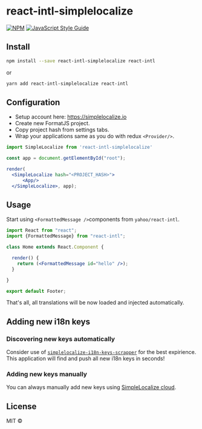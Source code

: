 # react-intl-simplelocalize

> 

[![NPM](https://img.shields.io/npm/v/react-intl-simplelocalize.svg)](https://www.npmjs.com/package/react-intl-simplelocalize) [![JavaScript Style Guide](https://img.shields.io/badge/code_style-standard-brightgreen.svg)](https://standardjs.com)

## Install

```bash
npm install --save react-intl-simplelocalize react-intl
```

or

```bash
yarn add react-intl-simplelocalize react-intl
```

## Configuration

- Setup account here: https://simplelocalize.io
- Create new FormatJS project.
- Copy project hash from settings tabs.
- Wrap your applications same as you do with redux `<Provider/>`.

```jsx
import SimpleLocalize from 'react-intl-simplelocalize'

const app = document.getElementById("root");

render(
  <SimpleLocalize hash="<PROJECT_HASH>">
      <App/>
  </SimpleLocalize>, app);
```

## Usage

Start using `<FormattedMessage />`components from `yahoo/react-intl`.

```jsx
import React from "react";
import {FormattedMessage} from "react-intl";

class Home extends React.Component {

  render() {
    return (<FormattedMessage id="hello" />);
  }

}

export default Footer;
```

That's all, all translations will be now loaded and injected automatically.



## Adding new i18n keys

### Discovering new keys automatically 
Consider use of [`simplelocalize-i18n-keys-scrapper`](https://github.com/simplelocalize/simplelocalize-i18n-key-scrapper) for the best expirience. This application will find and push all new i18n keys in seconds! 

### Adding new keys manually
You can always manually add new keys using [SimpleLocalize cloud](https://app.simplelocalize.io/login).


## License

MIT © [](https://github.com/)
